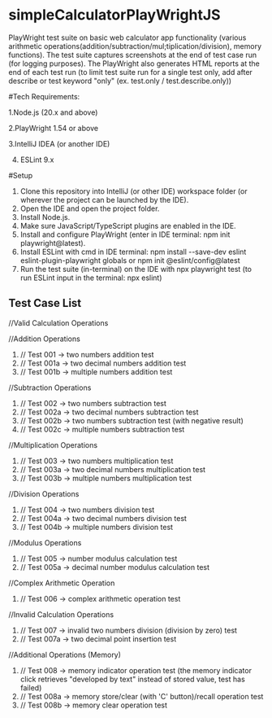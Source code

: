 # simpleCalculatorPlayWrightJS

PlayWright test suite on basic web calculator app functionality (various arithmetic operations(addition/subtraction/mul;tiplication/division), memory functions). The test suite captures screenshots at the end of test case run (for logging purposes). The PlayWright also generates HTML reports at the end of each test run (to limit test suite run for a single test only, add after describe or test keyword "only" (ex. test.only / test.describe.only))

#Tech Requirements:
 
 1.Node.js (20.x and above)

 2.PlayWright 1.54 or above
 
 3.IntelliJ IDEA (or another IDE)
    
 4. ESLint 9.x

#Setup

1. Clone this repository into IntelliJ (or other IDE) workspace folder (or wherever the project can be launched by the IDE).
2. Open the IDE and open the project folder.
3. Install Node.js.
4. Make sure JavaScript/TypeScript plugins are enabled in the IDE.
5. Install and configure PlayWright (enter in IDE terminal: npm init playwright@latest).
6. Install ESLint with cmd in IDE terminal: npm install --save-dev eslint eslint-plugin-playwright globals or npm init @eslint/config@latest
7. Run the test suite (in-terminal) on the IDE with npx playwright test (to run ESLint input in the terminal: npx eslint)

## Test Case List

//Valid Calculation Operations

//Addition Operations

1.	// Test 001 -> two numbers addition test
2.	// Test 001a -> two decimal numbers addition test
3.	// Test 001b -> multiple numbers addition test

//Subtraction Operations

1.	// Test 002 -> two numbers subtraction test
2.	// Test 002a -> two decimal numbers subtraction test
3.	// Test 002b -> two numbers subtraction test (with negative result)
4.	// Test 002c -> multiple numbers subtraction test

//Multiplication Operations

1.	// Test 003 -> two numbers multiplication test
2.	// Test 003a -> two decimal numbers multiplication test
3.	// Test 003b -> multiple numbers multiplication test

//Division Operations

1.	// Test 004 -> two numbers division test
2.	// Test 004a -> two decimal numbers division test
3.	// Test 004b -> multiple numbers division test

//Modulus Operations

1.	// Test 005 -> number modulus calculation test
2.	// Test 005a -> decimal number modulus calculation test

//Complex Arithmetic Operation

1.	// Test 006 -> complex arithmetic operation test

//Invalid Calculation Operations

1.	// Test 007 -> invalid two numbers division (division by zero) test
2.	// Test 007a -> two decimal point insertion test

//Additional Operations (Memory)

1.	// Test 008 -> memory indicator operation test (the memory indicator click retrieves "developed by text" instead of stored value, test has failed)
2.	// Test 008a -> memory store/clear (with 'C' button)/recall operation test
3.	// Test 008b -> memory clear operation test
